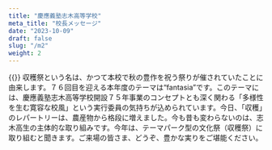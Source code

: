 ```yaml
---
title: "慶應義塾志木高等学校"
meta_title: "校長メッセージ"
date: "2023-10-09"
draft: false
slug: "/m2"
weight: 2
---
```

{{<bolder text = "校長 高橋美樹">}}
収穫祭という名は、かつて本校で秋の豊作を祝う祭りが催されていたことに由来します。７６回目を迎える本年度のテーマは“fantasia”です。このテーマには、慶應義塾志木高等学校開設７５年事業のコンセプトとも深く関わる「多様性を生む寛容な校風」という実行委員の気持ちが込められています。今日、「収穫」のレパートリーは、農産物から格段に増えました。今も昔も変わらないのは、志木高生の主体的な取り組みです。今年は、テーマパーク型の文化祭（収穫祭）に取り組むと聞きます。ご来場の皆さま、どうぞ、豊かな実りをご堪能ください。
                    
